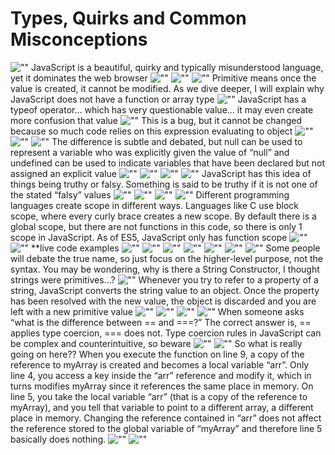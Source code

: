 # Types, Quirks and Common Misconceptions

![""](slides/Slide1.PNG)
JavaScript is a beautiful, quirky and typically misunderstood language, yet it dominates the web browser
![""](slides/Slide2.PNG)
![""](slides/Slide3.PNG)
![""](slides/Slide4.PNG)
Primitive means once the value is created, it cannot be modified. As we dive deeper, I will explain why JavaScript does not have a function or array type
![""](slides/Slide5.PNG)
JavaScript has a typeof operator… which has very questionable value… it may even create more confusion that value
![""](slides/Slide6.PNG)
This is a bug, but it cannot be changed because so much code relies on this expression evaluating to object
![""](slides/Slide7.PNG)
![""](slides/Slide8.PNG)
![""](slides/Slide9.PNG)
The difference is subtle and debated, but null can be used to represent a variable who was explicitly given the value of “null” and undefined can be used to indicate variables that have been declared but not assigned an explicit value
![""](slides/Slide10.PNG)
![""](slides/Slide11.PNG)
![""](slides/Slide12.PNG)
![""](slides/Slide13.PNG)
JavaScript has this idea of things being truthy or falsy. Something is said to be truthy if it is not one of the stated “falsy” values
![""](slides/Slide14.PNG)
![""](slides/Slide15.PNG)
![""](slides/Slide16.PNG)
![""](slides/Slide17.PNG)
Different programming languages create scope in different ways. Languages like C use block scope, where every curly brace creates a new scope. By default there is a global scope, but there are not functions in this code, so there is only 1 scope in JavaScript. As of ES5, JavaScript only has function scope
![""](slides/Slide18.PNG)
![""](slides/Slide19.PNG)
**live code examples
![""](slides/Slide20.PNG)
![""](slides/Slide21.PNG)
![""](slides/Slide22.PNG)
![""](slides/Slide23.PNG)
![""](slides/Slide24.PNG)
![""](slides/Slide25.PNG)
![""](slides/Slide26.PNG)
Some people will debate the true name, so just focus on the higher-level purpose, not the syntax. You may be wondering, why is there a String Constructor, I thought strings were primitives...?
![""](slides/Slide27.PNG)
Whenever you try to refer to a property of a string, JavaScript converts the string value to an object. Once the property has been resolved with the new value, the object is discarded and you are left with a new primitive value
![""](slides/Slide28.PNG)
![""](slides/Slide29.PNG)
![""](slides/Slide30.PNG)
![""](slides/Slide31.PNG)
When someone asks “what is the difference between == and ===?” The correct answer is, == applies type coercion, === does not. Type coercion rules in JavaScript can be complex and counterintuitive, so beware
![""](slides/Slide32.PNG)
![""](slides/Slide33.PNG)
So what is really going on here?? When you execute the function on line 9, a copy of the reference to myArray is created and becomes a local variable “arr”. Only line 4, you access a key inside the “arr” reference and modify it, which in turns modifies myArray since it references the same place in memory. On line 5, you take the local variable “arr” (that is a copy of the reference to myArray), and you tell that variable to point to a different array, a different place in memory. Changing the reference contained in “arr” does not affect the reference stored to the global variable of “myArray” and therefore line 5 basically does nothing.
![""](slides/Slide34.PNG)
![""](slides/Slide35.PNG)

